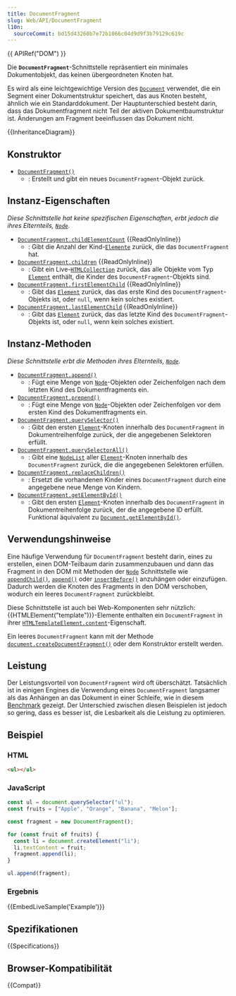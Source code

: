 ```yaml
---
title: DocumentFragment
slug: Web/API/DocumentFragment
l10n:
  sourceCommit: bd15d43260b7e72b1066c04d9d9f3b79129c619c
---
```


{{ APIRef("DOM") }}

Die **`DocumentFragment`**-Schnittstelle repräsentiert ein minimales Dokumentobjekt, das keinen übergeordneten Knoten hat.

Es wird als eine leichtgewichtige Version des [`Document`](/de/docs/Web/API/Document) verwendet, die ein Segment einer Dokumentstruktur speichert, das aus Knoten besteht, ähnlich wie ein Standarddokument. Der Hauptunterschied besteht darin, dass das Dokumentfragment nicht Teil der aktiven Dokumentbaumstruktur ist. Änderungen am Fragment beeinflussen das Dokument nicht.

{{InheritanceDiagram}}

## Konstruktor

- [`DocumentFragment()`](/de/docs/Web/API/DocumentFragment/DocumentFragment)
  - : Erstellt und gibt ein neues `DocumentFragment`-Objekt zurück.

## Instanz-Eigenschaften

_Diese Schnittstelle hat keine spezifischen Eigenschaften, erbt jedoch die ihres Elternteils, [`Node`](/de/docs/Web/API/Node)._

- [`DocumentFragment.childElementCount`](/de/docs/Web/API/DocumentFragment/childElementCount) {{ReadOnlyInline}}
  - : Gibt die Anzahl der Kind-[`Elemente`](/de/docs/Web/API/Element) zurück, die das `DocumentFragment` hat.
- [`DocumentFragment.children`](/de/docs/Web/API/DocumentFragment/children) {{ReadOnlyInline}}
  - : Gibt ein Live-[`HTMLCollection`](/de/docs/Web/API/HTMLCollection) zurück, das alle Objekte vom Typ [`Element`](/de/docs/Web/API/Element) enthält, die Kinder des `DocumentFragment`-Objekts sind.
- [`DocumentFragment.firstElementChild`](/de/docs/Web/API/DocumentFragment/firstElementChild) {{ReadOnlyInline}}
  - : Gibt das [`Element`](/de/docs/Web/API/Element) zurück, das das erste Kind des `DocumentFragment`-Objekts ist, oder `null`, wenn kein solches existiert.
- [`DocumentFragment.lastElementChild`](/de/docs/Web/API/DocumentFragment/lastElementChild) {{ReadOnlyInline}}
  - : Gibt das [`Element`](/de/docs/Web/API/Element) zurück, das das letzte Kind des `DocumentFragment`-Objekts ist, oder `null`, wenn kein solches existiert.

## Instanz-Methoden

_Diese Schnittstelle erbt die Methoden ihres Elternteils, [`Node`](/de/docs/Web/API/Node)._

- [`DocumentFragment.append()`](/de/docs/Web/API/DocumentFragment/append)
  - : Fügt eine Menge von [`Node`](/de/docs/Web/API/Node)-Objekten oder Zeichenfolgen nach dem letzten Kind des Dokumentfragments ein.
- [`DocumentFragment.prepend()`](/de/docs/Web/API/DocumentFragment/prepend)
  - : Fügt eine Menge von [`Node`](/de/docs/Web/API/Node)-Objekten oder Zeichenfolgen vor dem ersten Kind des Dokumentfragments ein.
- [`DocumentFragment.querySelector()`](/de/docs/Web/API/DocumentFragment/querySelector)
  - : Gibt den ersten [`Element`](/de/docs/Web/API/Element)-Knoten innerhalb des `DocumentFragment` in Dokumentreihenfolge zurück, der die angegebenen Selektoren erfüllt.
- [`DocumentFragment.querySelectorAll()`](/de/docs/Web/API/DocumentFragment/querySelectorAll)
  - : Gibt eine [`NodeList`](/de/docs/Web/API/NodeList) aller [`Element`](/de/docs/Web/API/Element)-Knoten innerhalb des `DocumentFragment` zurück, die die angegebenen Selektoren erfüllen.
- [`DocumentFragment.replaceChildren()`](/de/docs/Web/API/DocumentFragment/replaceChildren)
  - : Ersetzt die vorhandenen Kinder eines `DocumentFragment` durch eine angegebene neue Menge von Kindern.
- [`DocumentFragment.getElementById()`](/de/docs/Web/API/DocumentFragment/getElementById)
  - : Gibt den ersten [`Element`](/de/docs/Web/API/Element)-Knoten innerhalb des `DocumentFragment` in Dokumentreihenfolge zurück, der die angegebene ID erfüllt. Funktional äquivalent zu [`Document.getElementById()`](/de/docs/Web/API/Document/getElementById).

## Verwendungshinweise

Eine häufige Verwendung für `DocumentFragment` besteht darin, eines zu erstellen, einen DOM-Teilbaum darin zusammenzubauen und dann das Fragment in den DOM mit Methoden der [`Node`](/de/docs/Web/API/Node) Schnittstelle wie [`appendChild()`](/de/docs/Web/API/Node/appendChild), [`append()`](/de/docs/Web/API/Element/append) oder [`insertBefore()`](/de/docs/Web/API/Node/insertBefore) anzuhängen oder einzufügen. Dadurch werden die Knoten des Fragments in den DOM verschoben, wodurch ein leeres `DocumentFragment` zurückbleibt.

Diese Schnittstelle ist auch bei Web-Komponenten sehr nützlich: {{HTMLElement("template")}}-Elemente enthalten ein `DocumentFragment` in ihrer [`HTMLTemplateElement.content`](/de/docs/Web/API/HTMLTemplateElement/content)-Eigenschaft.

Ein leeres `DocumentFragment` kann mit der Methode [`document.createDocumentFragment()`](/de/docs/Web/API/Document/createDocumentFragment) oder dem Konstruktor erstellt werden.

## Leistung

Der Leistungsvorteil von `DocumentFragment` wird oft überschätzt. Tatsächlich ist in einigen Engines die Verwendung eines `DocumentFragment` langsamer als das Anhängen an das Dokument in einer Schleife, wie in diesem [Benchmark](https://jsbench.me/02l63eic9j/1) gezeigt. Der Unterschied zwischen diesen Beispielen ist jedoch so gering, dass es besser ist, die Lesbarkeit als die Leistung zu optimieren.

## Beispiel

### HTML

```html
<ul></ul>
```

### JavaScript

```js
const ul = document.querySelector("ul");
const fruits = ["Apple", "Orange", "Banana", "Melon"];

const fragment = new DocumentFragment();

for (const fruit of fruits) {
  const li = document.createElement("li");
  li.textContent = fruit;
  fragment.append(li);
}

ul.append(fragment);
```

### Ergebnis

{{EmbedLiveSample('Example')}}

## Spezifikationen

{{Specifications}}

## Browser-Kompatibilität

{{Compat}}
